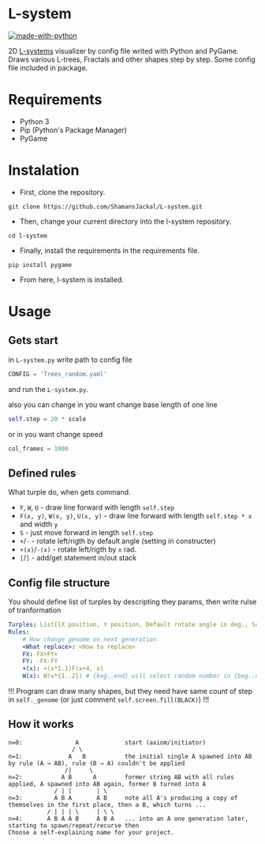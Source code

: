 # L-system

[![made-with-python](https://img.shields.io/badge/Made%20with-Python-1f425f.svg)](https://www.python.org/)

2D [L-systems](https://en.wikipedia.org/wiki/L-system) visualizer by config file writed with Python and PyGame. Draws various L-trees, Fractals and other shapes step by step. Some config file included in package.

# Requirements
- Python 3
- Pip (Python's Package Manager)
- PyGame

# Instalation

- First, clone the repository.
```
git clone https://github.com/ShamansJackal/L-system.git
```
- Then, change your current directory into the l-system repository.
```
cd l-system
```
- Finally, install the requirements in the requirements file.
```
pip install pygame
```
- From here, l-system is installed.

# Usage

## Gets start
in `L-system.py` write path to config file 
```python 
CONFIG = 'Trees_random.yaml'
```
and run the `L-system.py`.

also you can change in you want change base length of one line
```python
self.step = 20 * scale
```
or in you want change speed
```python
col_frames = 1000
```


## Defined rules
What turple do, when gets command.
- `F`, `W`, `U` - draw line forward with length `self.step` 
- `F(x, y)`, `W(x, y)`, `U(x, y)` - draw line forward with length `self.step * x` and width `y`
- `S` - just move forward in length `self.step`
- `+`/`-` - rotate left/rigth by default angle (setting in constructer)
- `+(x)`/`-(x)` - rotate left/rigth by `x` rad.
- `[`/`]` - add/get statement in/out stack

## Config file structure
You should define list of turples by descripting they params, then write rulse of tranformation
```yaml
Turples: List[[X position, Y position, Default rotate angle in deg., Scale, Axiom], ...]
Rules:
    # How change genome on next generation
    <What replace>: <How to replace>
    FX: FX+FY+
    FY: -FX-FY
    +(x): +(x*1.1)F(x+4, x)
    W(x): W(x*{1..2}) # {beg..end} will select random number in [beg..end] by gauss
```

!!! Program can draw many shapes, but they need have same count of step in `self._genome` (or just comment `self.screen.fill(BLACK)`) !!!
## How it works

```
n=0:               A             start (axiom/initiator)
                  / \
n=1:             A   B           the initial single A spawned into AB by rule (A → AB), rule (B → A) couldn't be applied
                /|     \
n=2:           A B      A        former string AB with all rules applied, A spawned into AB again, former B turned into A
             / | |       | \
n=3:         A B A       A B     note all A's producing a copy of themselves in the first place, then a B, which turns ...
           / | | | \     | \ \
n=4:       A B A A B     A B A   ... into an A one generation later, starting to spawn/repeat/recurse then
Choose a self-explaining name for your project.
```





